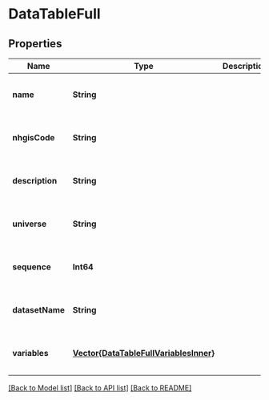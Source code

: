 # DataTableFull


## Properties
Name | Type | Description | Notes
------------ | ------------- | ------------- | -------------
**name** | **String** |  | [optional] [default to nothing]
**nhgisCode** | **String** |  | [optional] [default to nothing]
**description** | **String** |  | [optional] [default to nothing]
**universe** | **String** |  | [optional] [default to nothing]
**sequence** | **Int64** |  | [optional] [default to nothing]
**datasetName** | **String** |  | [optional] [default to nothing]
**variables** | [**Vector{DataTableFullVariablesInner}**](DataTableFullVariablesInner.md) |  | [optional] [default to nothing]


[[Back to Model list]](../README.md#models) [[Back to API list]](../README.md#api-endpoints) [[Back to README]](../README.md)


